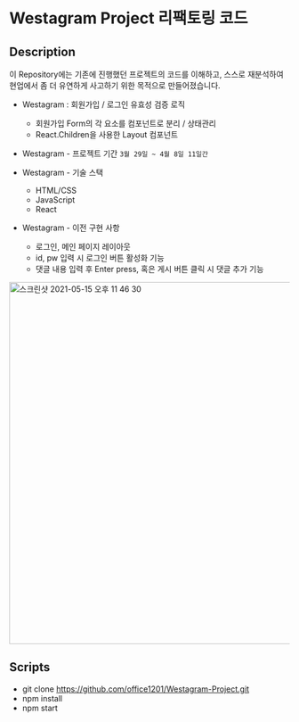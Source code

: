 # Westagram Project 리팩토링 코드

## Description

이 Repository에는 기존에 진행했던 프로젝트의 코드를 이해하고, 스스로 재분석하여 현업에서 좀 더 유연하게 사고하기 위한 목적으로 만들어졌습니다.

- Westagram : 회원가입 / 로그인 유효성 검증 로직

  - 회원가입 Form의 각 요소를 컴포넌트로 분리 / 상태관리
  - React.Children을 사용한 Layout 컴포넌트

- Westagram - 프로젝트 기간 `3월 29일 ~ 4월 8일 11일간`

- Westagram - 기술 스택

  - HTML/CSS
  - JavaScript
  - React

- Westagram - 이전 구현 사항
  - 로그인, 메인 페이지 레이아웃
  - id, pw 입력 시 로그인 버튼 활성화 기능
  - 댓글 내용 입력 후 Enter press, 혹은 게시 버튼 클릭 시 댓글 추가 기능

<img width="649" alt="스크린샷 2021-05-15 오후 11 46 30" src="https://user-images.githubusercontent.com/75716128/118368850-8644fc80-b5dd-11eb-9179-aba219ab050a.png">

## Scripts

- git clone https://github.com/office1201/Westagram-Project.git
- npm install
- npm start
